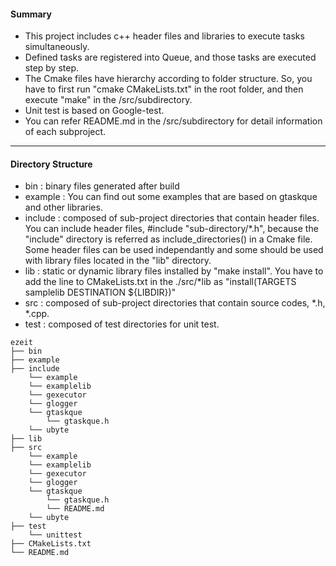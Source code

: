 #### Summary
 * This project includes c++ header files and libraries to execute tasks simultaneously.
 * Defined tasks are registered into Queue, and those tasks are executed step by step.
 * The Cmake files have hierarchy according to folder structure. So, you have to first run "cmake CMakeLists.txt" in the root folder, and then execute "make" in the /src/subdirectory.
 * Unit test is based on Google-test.
 * You can refer README.md in the /src/subdirectory for detail information of each subproject.

---
#### Directory Structure
 * bin : binary files generated after build
 * example : You can find out some examples that are based on gtaskque and other libraries.
 * include : composed of sub-project directories that contain header files. You can include header files, #include "sub-directory/*.h", because the "include" directory is referred as include_directories() in a Cmake file. Some header files can be used independantly and some should be used with library files located in the "lib" directory.
 * lib : static or dynamic library files installed by "make install". You have to add the line to CMakeLists.txt in the ./src/*lib as "install(TARGETS samplelib DESTINATION ${LIBDIR})"
 * src : composed of sub-project directories that contain source codes, *.h, *.cpp. 
 * test : composed of test directories for unit test.

```
ezeit
├── bin
├── example
├── include
    └── example
    └── examplelib
    └── gexecutor
    └── glogger    
    └── gtaskque
        └── gtaskque.h
    └── ubyte   
├── lib
├── src
    └── example
    └── examplelib
    └── gexecutor
    └── glogger    
    └── gtaskque
        └── gtaskque.h
        └── README.md
    └── ubyte    
├── test
    └── unittest
├── CMakeLists.txt
└── README.md
```



